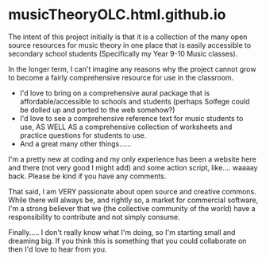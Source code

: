 # musicTheoryOLC.html.github.io
The intent of this project initially is that it is a collection of the many open source resources for music theory in one place that is easily accessible to secondary school students (Specifically my Year 9-10 Music classes).

In the longer term, I can't imagine any reasons why the project cannot grow to become a fairly comprehensive resource for use in the classroom.

* I'd love to bring on a comprehensive aural package that is affordable/accessible to schools and students (perhaps Solfege could be dolled up and ported to the web somehow?)
* I'd love to see a comprehensive reference text for music students to use, AS WELL AS a comprehensive collection of worksheets and practice questions for students to use.
* And a great many other things......

I'm a pretty new at coding and my only experience has been a website here and there (not very good I might add) and some action script, like.... waaaay back. Please be kind if you have any comments.

That said, I am VERY passionate about open source and creative commons. While there will always be, and rightly so, a market for commercial software, I'm a strong believer that we (the collective community of the world) have a responsibility to contribute and not simply consume.

Finally..... I don't really know what I'm doing, so I'm starting small and dreaming big. If you think this is something that you could collaborate on then I'd love to hear from you.
